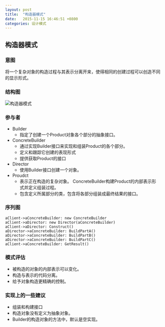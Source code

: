 ```yaml
---
layout: post
title:  "构造器模式"
date:   2015-11-15 16:46:51 +0800
categories: 设计模式 
---
```


## 构造器模式  

### 意图  
将一个复杂对象的构造过程与其表示分离开来，使得相同的创建过程可以创造不同的显示形式。  

### 结构图  
![构造器模式]({{site.url}}/images/2015/构造器模式.png)  

### 参与者  
* Builder
  * 指定了创建一个Product对象各个部分的抽象接口。  
* ConcreteBuilder
  * 通过实现Builder接口来实现和组装Product的各个部分。
  * 定义和跟踪它创建的表现形式  
  * 提供获取Product的接口
* Director
  * 使用Builder接口创建一个对象。  
* Proudct
  * 表示正在构造的复杂对象。
    ConcreteBuilder构建Product的内部表示形式并定义组装过程。  
  * 包含定义所属部分的类，包含将各部分组装成最终结果的接口。  

### 序列图   
```sequence
aClient->aConcreteBuilder: new ConcreteBuilder
aClient->aDirector: new Director(aConcreteBuilder)
aClient->aDirector: Construct()
aDirector->aConcreteBuilder: BuildPartA()
aDirector->aConcreteBuilder: BuildPartB()
aDirector->aConcreteBuilder: BuildPartC()
aClient->aConcreteBuilder: GetResult()
```

### 模式评估  
* 被构造的对象的内部表示可以变化。
* 构造与表示的代码分离。 
* 给予对象构造更精确的控制。

### 实现上的一些建议  
* 组装和构建接口  
* 构造对象没有定义为抽象对象。
* Builder的构造对象的方法中，默认是空实现。  



